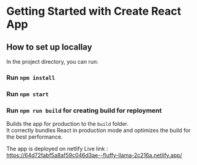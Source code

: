 # Getting Started with Create React App



## How to set up locallay

In the project directory, you can run:

### Run `npm install`

### Run `npm start`

### Run `npm run build` for creating build for reployment

Builds the app for production to the `build` folder.\
It correctly bundles React in production mode and optimizes the build for the best performance.

The app is deployed on netlify
Live link : https://64d72fabf5a8af59c046d3ae--fluffy-llama-2c216a.netlify.app/

